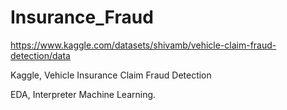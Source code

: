 # Insurance_Fraud
https://www.kaggle.com/datasets/shivamb/vehicle-claim-fraud-detection/data

Kaggle, Vehicle Insurance Claim Fraud Detection

EDA, Interpreter Machine Learning.